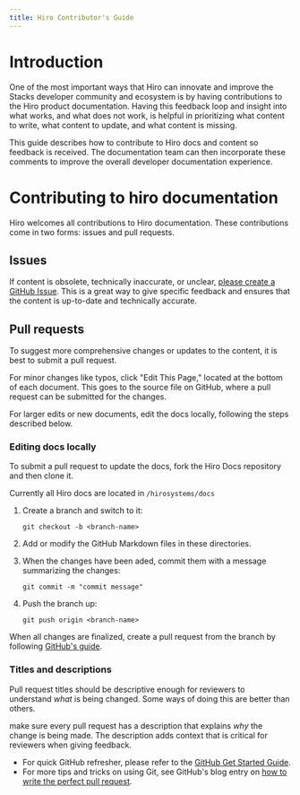 ```yaml
---
title: Hiro Contributor's Guide
---
```


# Introduction

One of the most important ways that Hiro can innovate and improve the Stacks developer community and ecosystem is by having contributions to the Hiro product documentation. Having this feedback loop and insight into what works, and what does not work, is helpful in prioritizing what content to write, what content to update, and what content is missing.

This guide describes how to contribute to Hiro docs and content so feedback is received. The documentation team can then incorporate these comments to improve the overall developer documentation experience.

# **Contributing to hiro documentation**

Hiro welcomes all contributions to Hiro documentation. These contributions come in two forms: issues and pull requests.

## **Issues**

If content is obsolete, technically inaccurate, or unclear, [please create a GitHub Issue](https://github.com/hirosystems/docs/issues/new). This is a great way to give specific feedback and ensures that the content is up-to-date and technically accurate.

## **Pull requests**

To suggest more comprehensive changes or updates to the content, it is best to submit a pull request.

For minor changes like typos, click "Edit This Page," located at the bottom of each document. This goes to the source file on GitHub, where a pull request can be submitted for the changes.

For larger edits or new documents, edit the docs locally, following the steps described below.

### **Editing docs locally**

To submit a pull request to update the docs, fork the Hiro Docs repository and then clone it.

Currently all Hiro docs are located in `/hirosystems/docs`

1. Create a branch and switch to it:
    
    `git checkout -b <branch-name>`
    
2. Add or modify the GitHub Markdown files in these directories.
3. When the changes have been aded, commit them with a message summarizing the changes:
    
    `git commit -m "commit message"`
    
4. Push the branch up:
    
    `git push origin <branch-name>`
    

When all changes are finalized, create a pull request from the branch by following [GitHub's guide](https://help.github.com/articles/creating-a-pull-request-from-a-fork/).

### **Titles and descriptions**

Pull request titles should be descriptive enough for reviewers to understand *what* is being changed. Some ways of doing this are better than others.

make sure every pull request has a description that explains *why* the change is being made. The description adds context that is critical for reviewers when giving feedback.

- For quick GitHub refresher, please refer to the [GitHub Get Started Guide](https://docs.github.com/en/get-started/using-git/about-git).
- For more tips and tricks on using Git, see GitHub's blog entry on [how to write the perfect pull request](https://github.com/blog/1943-how-to-write-the-perfect-pull-request).

